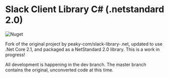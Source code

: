 # Slack Client Library C# (.netstandard 2.0)

![Nuget](https://img.shields.io/nuget/v/slacklibcore.svg)

Fork of the original project by peaky-com/slack-library-.net, updated to use .Net Core 2.1, and packaged as a NetStandard 2.0 library. This is a work in progress!

All development is happening in the dev branch. The master branch contains the original, unconverted code at this time.
